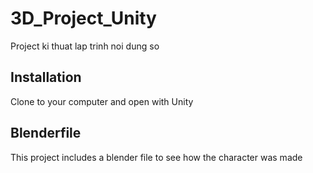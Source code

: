 # 3D_Project_Unity
Project ki thuat lap trinh noi dung so

## Installation

Clone to your computer and open with Unity

## Blenderfile

This project includes a blender file to see how the character was made
